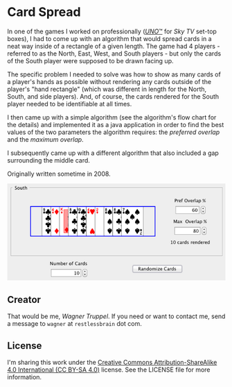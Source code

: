 # Card Spread

In one of the games I worked on professionally ([_UNO_™](http://en.wikipedia.org/wiki/Uno_(card_game)) for _Sky TV_ set-top boxes), I had to come up with an algorithm that would spread cards in a neat way inside of a rectangle of a given length. The game had 4 players - referred to as the North, East, West, and South players - but only the cards of the South player were supposed to be drawn facing up.

The specific problem I needed to solve was how to show as many cards of a player's hands as possible without rendering any cards outside of the player's "hand rectangle" (which was different in length for the North, South, and side players). And, of course, the cards rendered for the South player needed to be identifiable at all times.

I then came up with a simple algorithm (see the algorithm's flow chart for the details) and implemented it as a java application in order to find the best values of the two parameters the algorithm requires: the _preferred overlap_ and the _maximum overlap_.

I subsequently came up with a different algorithm that also included a gap surrounding the middle card.

Originally written sometime in 2008.

![](card_spread.png)

## Creator

That would be me, _Wagner Truppel_. If you need or want to contact me, send a message to `wagner` at `restlessbrain` dot com.

## License

I'm sharing this work under the [Creative Commons Attribution-ShareAlike 4.0 International (CC BY-SA 4.0)](http://creativecommons.org/licenses/by-sa/4.0/) license. See the LICENSE file for more information.
